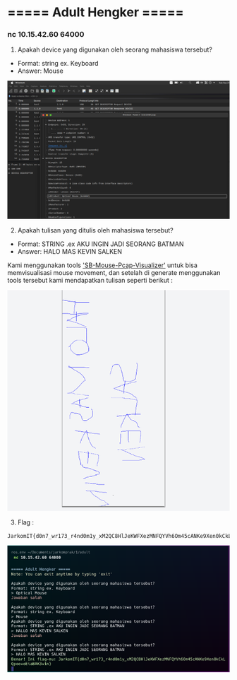 # ===== Adult Hengker =====

### nc 10.15.42.60 64000

1. Apakah device yang digunakan oleh seorang mahasiswa tersebut?
- Format: string ex. Keyboard
- Answer: Mouse

![github-small](https://github.com/bielnzar/Jarkom-Modul-1-IT23-2024/blob/main/Adult_Hengker/src/1.png)

2. Apakah tulisan yang ditulis oleh mahasiswa tersebut?
- Format: STRING .ex AKU INGIN JADI SEORANG BATMAN
- Answer: HALO MAS KEVIN SALKEN

Kami menggunakan tools ['SB-Mouse-Pcap-Visualizer'](https://github.com/WangYihang/USB-Mouse-Pcap-Visualizer) untuk bisa memvisualisasi mouse movement, dan setelah di generate menggunakan tools tersebut kami mendapatkan tulisan seperti berikut :

![github-small](https://github.com/bielnzar/Jarkom-Modul-1-IT23-2024/blob/main/Adult_Hengker/src/2.png)

3. Flag :
```
JarkomIT{d0n7_wr173_r4nd0m1y_xM2QC8HlJeKWFXezMNFQYVh6Om45cANKe9Xen0kCkLQpoovoEiaBAK3v1n}
```

![github-small](https://github.com/bielnzar/Jarkom-Modul-1-IT23-2024/blob/main/Adult_Hengker/src/3.png)